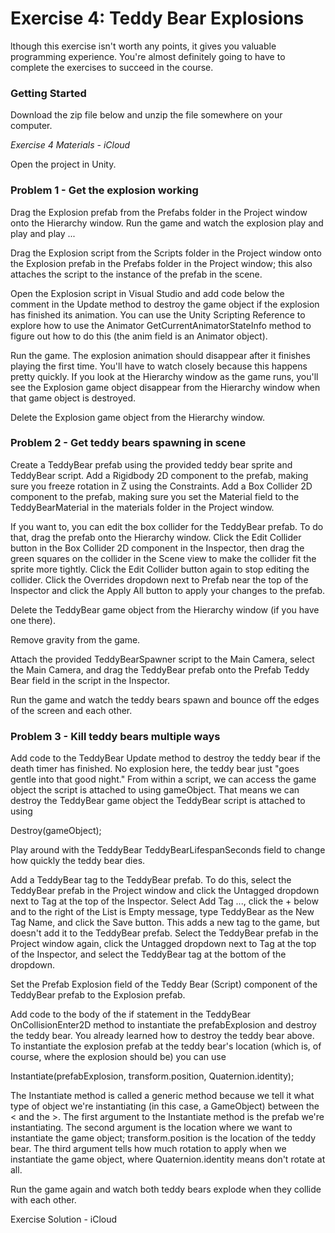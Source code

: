 # Exercise 4: Teddy Bear Explosions

lthough this exercise isn't worth any points, it gives you valuable programming experience. You're almost definitely going to have to complete the exercises to succeed in the course.

### Getting Started

Download the zip file below and unzip the file somewhere on your computer.

*Exercise 4 Materials - iCloud*

Open the project in Unity.

### Problem 1 - Get the explosion working

Drag the Explosion prefab from the Prefabs folder in the Project window onto the Hierarchy window. Run the game and watch the explosion play and play and play ... 

Drag the Explosion script from the Scripts folder in the Project window onto the Explosion prefab in the Prefabs folder in the Project window; this also attaches the script to the instance of the prefab in the scene.

Open the Explosion script in Visual Studio and add code below the comment in the Update method to destroy the game object if the explosion has finished its animation. You can use the Unity Scripting Reference to explore how to use the Animator GetCurrentAnimatorStateInfo method to figure out how to do this (the anim field is an Animator object).

Run the game. The explosion animation should disappear after it finishes playing the first time. You'll have to watch closely because this happens pretty quickly. If you look at the Hierarchy window as the game runs, you'll see the Explosion game object disappear from the Hierarchy window when that game object is destroyed.

Delete the Explosion game object from the Hierarchy window.

### Problem 2 - Get teddy bears spawning in scene

Create a TeddyBear prefab using the provided teddy bear sprite and TeddyBear script. Add a Rigidbody 2D component to the prefab, making sure you freeze rotation in Z using the Constraints. Add a Box Collider 2D component to the prefab, making sure you set the Material field to the TeddyBearMaterial in the materials folder in the Project window. 

If you want to, you can edit the box collider for the TeddyBear prefab. To do that, drag the prefab onto the Hierarchy window. Click the Edit Collider button in the Box Collider 2D component in the Inspector, then drag the green squares on the collider in the Scene view to make the collider fit the sprite more tightly. Click the Edit Collider button again to stop editing the collider. Click the Overrides dropdown next to Prefab near the top of the Inspector and click the Apply All button to apply your changes to the prefab.

Delete the TeddyBear game object from the Hierarchy window (if you have one there).

Remove gravity from the game.

Attach the provided TeddyBearSpawner script to the Main Camera, select the Main Camera, and drag the TeddyBear prefab onto the Prefab Teddy Bear field in the script in the Inspector.

Run the game and watch the teddy bears spawn and bounce off the edges of the screen and each other.

### Problem 3 - Kill teddy bears multiple ways

Add code to the TeddyBear Update method to destroy the teddy bear if the death timer has finished. No explosion here, the teddy bear just "goes gentle into that good night." From within a script, we can access the game object the script is attached to using gameObject. That means we can destroy the TeddyBear game object the TeddyBear script is attached to using

Destroy(gameObject);

Play around with the TeddyBear TeddyBearLifespanSeconds field to change how quickly the teddy bear dies.

Add a TeddyBear tag to the TeddyBear prefab. To do this, select the TeddyBear prefab in the Project window and click the Untagged dropdown next to Tag at the top of the Inspector. Select Add Tag ..., click the + below and to the right of the List is Empty message, type TeddyBear as the New Tag Name, and click the Save button. This adds a new tag to the game, but doesn't add it to the TeddyBear prefab. Select the TeddyBear prefab in the Project window again, click the Untagged dropdown next to Tag at the top of the Inspector, and select the TeddyBear tag at the bottom of the dropdown.

Set the Prefab Explosion field of the Teddy Bear (Script) component of the TeddyBear prefab to the Explosion prefab.

Add code to the body of the if statement in the TeddyBear OnCollisionEnter2D method to instantiate the prefabExplosion and destroy the teddy bear. You already learned how to destroy the teddy bear above. To instantiate the explosion prefab at the teddy bear's location (which is, of course, where the explosion should be) you can use

Instantiate<GameObject>(prefabExplosion, transform.position, Quaternion.identity);

The Instantiate method is called a generic method because we tell it what type of object we're instantiating (in this case, a GameObject) between the < and the >. The first argument to the Instantiate method is the prefab we're instantiating. The second argument is the location where we want to instantiate the game object; transform.position is the location of the teddy bear. The third argument tells how much rotation to apply when we instantiate the game object, where Quaternion.identity means don't rotate at all.

Run the game again and watch both teddy bears explode when they collide with each other.

Exercise Solution - iCloud
